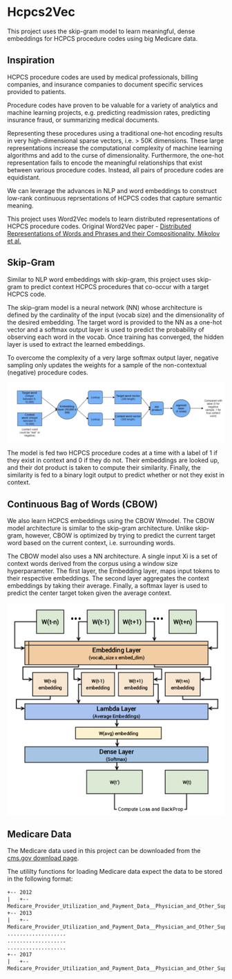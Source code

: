 # Hcpcs2Vec

This project uses the skip-gram model to learn meaningful, dense embeddings for HCPCS procedure codes using big Medicare data.

## Inspiration

HCPCS procedure codes are used by medical professionals, billing companies, and insurance companies to document specific services provided to patients.

Procedure codes have proven to be valuable for a variety of analytics and machine learning projects, e.g. predicting readmission rates, predicting insurance fraud, or summarizing medical documents.

Representing these procedures using a traditional one-hot encoding results in very high-dimensional sparse vectors, i.e. > 50K dimensions. These large representations increase the computational complexity of machine learning algorithms and add to the curse of dimensionality. Furthermore, the one-hot representation fails to encode the meaningful relationships that exist between various procedure codes. Instead, all pairs of procedure codes are equidistant.

We can leverage the advances in NLP and word embeddings to construct low-rank continuous reprsentations of HCPCS codes that capture semantic meaning.

This project uses Word2Vec models to learn distributed representations of HCPCS procedure codes. Original Word2Vec paper - [Distributed Representations of Words and Phrases and their Compositionality, Mikolov et al.](https://arxiv.org/pdf/1310.4546.pdf)

## Skip-Gram

Similar to NLP word embeddings with skip-gram, this project uses skip-gram to predict context HCPCS procedures that co-occur with a target HCPCS code.

The skip-gram model is a neural network (NN) whose architecture is defined by the cardinality of the input (vocab size) and the dimensionality of the desired embedding. The target word is provided to the NN as a one-hot vector and a softmax output layer is used to predict the probability of observing each word in the vocab. Once training has converged, the hidden layer is used to extract the learned embeddings.

To overcome the complexity of a very large softmax output layer, negative sampling only updates the weights for a sample of the non-contextual (negative) procedure codes.

![Skip-Gram Model Outline](assets/skipgram.png)

The model is fed two HCPCS procedure codes at a time with a label of 1 if they exist in context and 0 if they do not. Their embeddings are looked up, and their dot product is taken to compute their similarity. Finally, the similarity is fed to a binary logit output to predict whether or not they exist in context.

## Continuous Bag of Words (CBOW)

We also learn HCPCS embeddings using the CBOW Wmodel. The CBOW model architecture is similar to the skip-gram architecture. Unlike skip-gram, however, CBOW is optimized by trying to predict the current target word based on the current context, i.e. surrounding words.

The CBOW model also uses a NN architecture. A single input Xi is a set of context words derived from the corpus using a window size hyperparameter. The first layer, the Embedding layer, maps input tokens to their respective embeddings. The second layer aggregates the context embeddings by taking their average. Finally, a softmax layer is used to predict the center target token given the average context.

![CBOW Model Outline](assets/cbow.png)

## Medicare Data

The Medicare data used in this project can be downloaded from the [cms.gov download page](https://www.cms.gov/Research-Statistics-Data-and-Systems/Statistics-Trends-and-Reports/Medicare-Provider-Charge-Data/Physician-and-Other-Supplier).

The utililty functions for loading Medicare data expect the data to be stored in the following format:

```
+-- 2012
|   +-- Medicare_Provider_Utilization_and_Payment_Data__Physician_and_Other_Supplier_CY2012.csv.gz
+-- 2013
|   +-- Medicare_Provider_Utilization_and_Payment_Data__Physician_and_Other_Supplier_CY2013.csv.gz
...................
...................
...................
+-- 2017
|   +-- Medicare_Provider_Utilization_and_Payment_Data__Physician_and_Other_Supplier_CY2017.csv.gz
```
